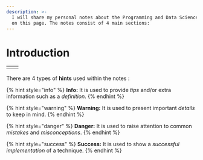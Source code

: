 ```yaml
---
description: >-
  I will share my personal notes about the Programming and Data Science topics
  on this page. The notes consist of 4 main sections:
---
```


# Introduction

|  |  |
| :---: | :---: |
|  |  |

There are 4 types of **hints** used within the notes :

{% hint style="info" %}
**Info:** It is used to provide _tips_ and/or extra information such as a _definition_.
{% endhint %}

{% hint style="warning" %}
**Warning:** It is used to present important _details_ to keep in mind.
{% endhint %}

{% hint style="danger" %}
**Danger:** It is used to raise attention to common _mistakes_ and _misconceptions_.
{% endhint %}

{% hint style="success" %}
**Success:** It is used to show a _successful_ _implementation_ of a technique.
{% endhint %}

